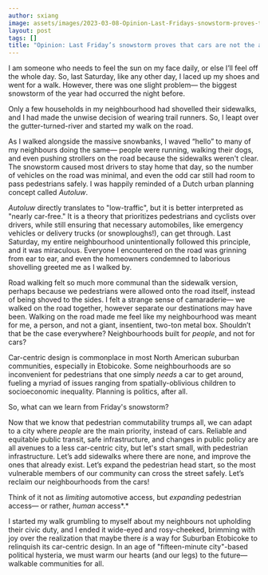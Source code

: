 ```yaml
---
author: sxiang
image: assets/images/2023-03-08-Opinion-Last-Fridays-snowstorm-proves-that-cars-are-not-the-answer.jpg
layout: post
tags: []
title: "Opinion: Last Friday’s snowstorm proves that cars are not the answer"
---
```


I am someone who needs to feel the sun on my face daily, or else I’ll
feel off the whole day. So, last Saturday, like any other day, I laced
up my shoes and went for a walk. However, there was one slight problem—
the biggest snowstorm of the year had occurred the night before.

Only a few households in my neighbourhood had shovelled their sidewalks,
and I had made the unwise decision of wearing trail runners. So, I leapt
over the gutter-turned-river and started my walk on the road.

As I walked alongside the massive snowbanks, I waved “hello” to many of
my neighbours doing the same— people were running, walking their dogs,
and even pushing strollers on the road because the sidewalks weren't
clear. The snowstorm caused most drivers to stay home that day, so the
number of vehicles on the road was minimal, and even the odd car still
had room to pass pedestrians safely. I was happily reminded of a Dutch
urban planning concept called *Autoluw*.

*Autoluw* directly translates to "low-traffic", but it is better
interpreted as "nearly car-free." It is a theory that prioritizes
pedestrians and cyclists over drivers, while still ensuring that
necessary automobiles, like emergency vehicles or delivery trucks (or
snowploughs!), can get through. Last Saturday, my entire neighbourhood
unintentionally followed this principle, and it was miraculous. Everyone
I encountered on the road was grinning from ear to ear, and even the
homeowners condemned to laborious shovelling greeted me as I walked by.

Road walking felt so much more communal than the sidewalk version,
perhaps because we pedestrians were allowed onto the road itself,
instead of being shoved to the sides. I felt a strange sense of
camaraderie— we walked on the road together, however separate our
destinations may have been. Walking on the road made me feel like my
neighbourhood was meant for me, a person, and not a giant, insentient,
two-ton metal box. Shouldn’t that be the case everywhere? Neighbourhoods
built for *people*, and not for cars?

Car-centric design is commonplace in most North American suburban
communities, especially in Etobicoke. Some neighbourhoods are so
inconvenient for pedestrians that one simply *needs* a car to get
around, fueling a myriad of issues ranging from spatially-oblivious
children to socioeconomic inequality. Planning is politics, after all.

So, what can we learn from Friday's snowstorm?

Now that we know that pedestrian commutability trumps all, we can adapt
to a city where *people* are the main priority, instead of cars.
Reliable and equitable public transit, safe infrastructure, and changes
in public policy are all avenues to a less car-centric city, but let's
start small, with pedestrian infrastructure. Let’s add sidewalks where
there are none, and improve the ones that already exist. Let’s expand
the pedestrian head start, so the most vulnerable members of our
community can cross the street safely. Let’s reclaim our neighbourhoods
from the cars!

Think of it not as *limiting* automotive access, but *expanding*
pedestrian access— or rather, *human* access*.*

I started my walk grumbling to myself about my neighbours not upholding
their civic duty, and I ended it wide-eyed and rosy-cheeked, brimming
with joy over the realization that maybe there *is* a way for Suburban
Etobicoke to relinquish its car-centric design. In an age of
"fifteen-minute city"-based political hysteria, we must warm our hearts
(and our legs) to the future— walkable communities for all.
